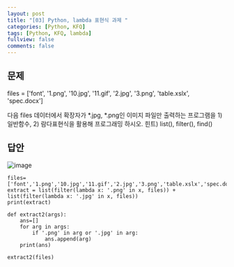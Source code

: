 ```yaml
---
layout: post
title: "[03] Python, lambda 표현식 과제 "
categories: [Python, KFQ]
tags: [Python, KFQ, lambda]
fullview: false
comments: false
---
```


## 문제
files = ['font', '1.png', '10.jpg', '11.gif', '2.jpg', '3.png', 'table.xslx', 'spec.docx']

다음 files 데이터에서 확장자가 *.jpg, *.png인 이미지 파일만 출력하는 프로그램을 1) 일반함수, 2) 람다표현식을 활용해 프로그래밍 하시오.
힌트) list(), filter(), find()


## 답안
![image](https://user-images.githubusercontent.com/84369912/126753668-8cec7840-9d07-4380-a555-6a85f2ebc687.png)


```
files=['font','1.png','10.jpg','11.gif','2.jpg','3.png','table.xslx','spec.docx']
extract = list(filter(lambda x: '.png' in x, files)) + list(filter(lambda x: '.jpg' in x, files))
print(extract)

def extract2(args):
    ans=[]
    for arg in args:
        if '.png' in arg or '.jpg' in arg:
            ans.append(arg)
    print(ans)

extract2(files)
```
